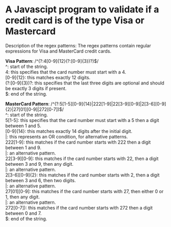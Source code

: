 # A Javascipt program to validate if a credit card is of the type Visa or Mastercard

Description of the regex patterns:
The regex patterns contain regular expressions for Visa and MasterCard credit cards.

**Visa Pattern**: /^(?:4[0-9]{12}(?:[0-9]{3})?)$/  
^: start of the string.  
4: this specifies that the card number must start with a 4.  
[0-9]{12}: this matches exactly 12 digits.  
(?:[0-9]{3})?: this specifies that the last three digits are optional and should be exactly 3 digits if present.  
$: end of the string.  

**MasterCard Pattern**: /^(?:5[1-5][0-9]{14}|222[1-9]|22[3-9][0-9]|2[3-6][0-9]{2}|27[01][0-9]|272[0-7])$/  
^: start of the string.  
5[1-5]: this specifies that the card number must start with a 5 then a digit between 1 and 5.  
[0-9]{14}: this matches exactly 14 digits after the initial digit.  
|: this represents an OR condition, for alternative patterns.  
222[1-9]: this matches if the card number starts with 222 then a digit between 1 and 9.  
|: an alternative pattern.  
22[3-9][0-9]: this matches if the card number starts with 22, then a digit between 3 and 9, then any digit.  
|: an alternative pattern.  
2[3-6][0-9]{2}: this matches if the card number starts with 2, then a digit between 3 and 6, then two digits.  
|: an alternative pattern.  
27[01][0-9]: this matches if the card number starts with 27, then either 0 or 1, then any digit.  
|: an alternative pattern.  
272[0-7]): this matches if the card number starts with 272 then a digit between 0 and 7.  
$: end of the string.  
